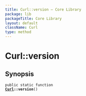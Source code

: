 ```yaml
---
title: Curl::version — Core Library
package: lib
packageTitle: Core Library
layout: default
className: Curl
type: method
---
```


# Curl::version

## Synopsis

<code>public static function <b><a href="Curl">Curl</a>::version</b>()</code>

